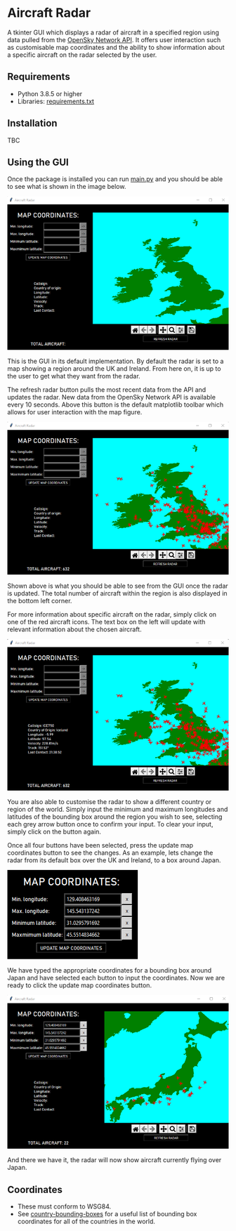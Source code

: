 # Aircraft Radar
A tkinter GUI which displays a radar of aircraft in a specified region using data pulled from the [OpenSky Network  API](https://openskynetwork.github.io/opensky-api/?ref=devresourc.es?ref=devresourc.es?ref=devresourc.es). It offers user interaction such as customisable map coordinates and the ability to show information about a specific aircraft on the radar selected by the user.
## Requirements
- Python 3.8.5 or higher
- Libraries: [requirements.txt](requirements.txt)
## Installation
TBC
## Using the GUI
Once the package is installed you can run [main.py](main.py) and you should be able to see what is shown in the image below.

![Image1](./example_images/image1.png)

This is the GUI in its default implementation. By default the radar is set to a map showing a region around the UK and Ireland. From here on, it is up to the user to get what they want from the radar.

The refresh radar button pulls the most recent data from the API and updates the radar. New data from the OpenSky Network API is available every 10 seconds. Above this button is the default matplotlib toolbar which allows for user interaction with the map figure.

![Image2](./example_images/image2.png)

Shown above is what you should be able to see from the GUI once the radar is updated. The total number of aircraft within the region is also displayed in the bottom left corner.

For more information about specific aircraft on the radar, simply click on one of the red aircraft icons. The text box on the left will update with relevant information about the chosen aircraft.

![Image3](./example_images/image3.png)

You are also able to customise the radar to show a different country or region of the world. Simply input the minimum and maximum longitudes and latitudes of the bounding box around the region you wish to see, selecting each grey arrow button once to confirm your input. To clear your input, simply click on the button again.

Once all four buttons have been selected, press the update map coordinates button to see the changes.
As an example, lets change the radar from its default box over the UK and Ireland, to a box around Japan.

![Image4](./example_images/image4.png)

We have typed the appropriate coordinates for a bounding box around Japan and have selected each button to input the coordinates. Now we are ready to click the update map coordinates button.

![Image5](./example_images/image5.png)

And there we have it, the radar will now show aircraft currently flying over Japan.

## Coordinates

- These must conform to WSG84.
- See [country-bounding-boxes](https://gist.github.com/graydon/11198540) for a useful list of bounding box coordinates for all of the countries in the world.


